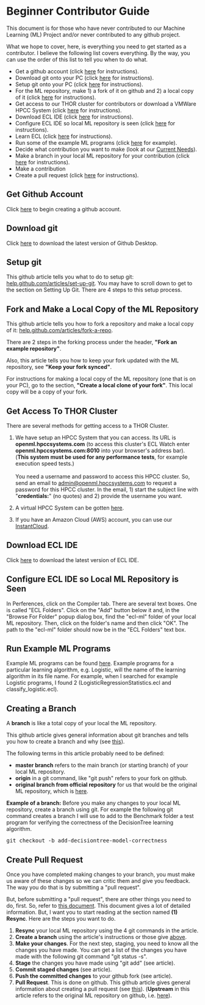 Beginner Contributor Guide
==========================

This document is for those who have never contributed to our Machine Learning (ML) Project and/or never contributed to any github project.

What we hope to cover, here, is everything you need to get started as a contributor. I believe the following list covers everything. By the way, you can use the order of this list to tell you when to do what.

 - Get a github account (click [here](#get-github-account) for instructions).
 - Download git onto your PC (click [here](#download-git) for instructions).
 - Setup git onto your PC (click [here](#setup-git) for instructions).
 - For the ML repository, make 1) a fork of it on github and 2) a local copy of it  (click [here](#fork-and-make-a-local-copy-of-the-ml-repository) for instructions).
 - Get access to our THOR cluster for contributors or download a VMWare HPCC System (click [here](#get-access-to-thor-cluster) for instructions).
 - Download ECL IDE (click [here](#download-ecl-ide) for instructions).
 - Configure ECL IDE so local ML repository is seen (click [here](#configure-ecl-ide-so-local-ml-repository-is-seen) for instructions).
 - Learn ECL (click [here](#configure-ecl-ide) for instructions).
 - Run some of the example ML programs (click [here](#run-example-ml-programs) for example).
 - Decide what contribution you want to make (look at our [Current Needs](https://github.com/hpcc-systems/ecl-ml/CONTRIBUTING/CurrentNeeds.md)).
 - Make a branch in your local ML repository for your contribution (click [here](#creating-a-branch) for instructions).
 - Make a contribution
 - Create a pull request (click [here](#create-pull-request) for instructions).

## Get Github Account

Click [here](https://github.com/join) to begin creating a github account.

## Download git

Click [here](https://desktop.github.com/) to download the latest version of Github Desktop.

## Setup git

This github article tells you what to do to setup git: [help.github.com/articles/set-up-git](https://help.github.com/articles/set-up-git/). You may have to scroll down to get to the section on Setting Up Git. There are 4 steps to this setup process.

## Fork and Make a Local Copy of the ML Repository

This github article tells you how to fork a repository and make a local copy of it: [help.github.com/articles/fork-a-repo](https://help.github.com/articles/fork-a-repo/).

There are 2 steps in the forking process under the header, **"Fork an example repository"**.

Also, this article tells you how to keep your fork updated with the ML repository, see **"Keep your fork synced"**.

For instructions for making a local copy of the ML repository (one that is on your PC), go to the section, **"Create a local clone of your fork"**. This local copy will be a copy of your fork.

## Get Access To THOR Cluster

There are several methods for getting access to a THOR Cluster.

1. We have setup an HPCC System that you can access. Its URL is  **openml.hpccsystems.com** (to access this cluster's ECL Watch enter **openml.hpccsystems.com:8010** into your browser's address bar). (**This system must be used for any performance tests**, for example execution speed tests.)<br><br>You need a username and password to access this HPCC cluster. So, send an email to admin@openml.hpccsystems.com to request a password for this HPCC cluster. In the email, 1) start the subject line with "**credentials:**" (no quotes) and 2) provide the username you want.

2. A virtual HPCC System can be gotten [here](https://hpccsystems.com/download/virtual-machine-image).
3. If you have an Amazon Cloud (AWS) account, you can use our [InstantCloud](https://aws.hpccsystems.com/aws/login).

## Download ECL IDE

Click [here](https://hpccsystems.com/download/developer-tools/ecl-ide) to download the latest version of ECL IDE.

## Configure ECL IDE so Local ML Repository is Seen

In Perferences, click on the Compiler tab. There are several text boxes. One is called "ECL Folders". Click on the "Add" button below it and, in the "Browse For Folder" popup dialog box, find the "ecl-ml" folder of your local ML repository. Then, click on the folder's name and then click "OK". The path to the "ecl-ml" folder should now be in the "ECL Folders" text box.

## Run Example ML Programs

Example ML programs can be found [here](https://github.com/tlhumphrey2/ecl-ml/tree/master/ML/Tests/Explanatory). Example programs for a particular learning algorithm, e.g. Logistic, will the name of the learning algorithm in its file name. For example, when I searched for example Logistic programs, I found 2 (LogisticRegressionStatistics.ecl and classify_logistic.ecl).

## Creating a Branch

A **branch** is like a total copy of your local the ML repository.

This github article gives general information about git branches and tells you how to create a branch and why (see [this](https://github.com/Kunena/Kunena-Forum/wiki/Create-a-new-branch-with-git-and-manage-branches)).

The following terms in this article probably need to be defined:

 - **master branch** refers to the main branch (or starting branch) of your local ML repository.
 - **origin** in a git command, like "git push" refers to your fork on github.
 - **original branch from official repository** for us that would be the original ML repository, which is [here](https://github.com/hpcc-systems/ecl-ml).

**Example of a branch:** Before you make any changes to your local ML repository, create a branch using git. For example the following git command creates a branch I will use to add to the Benchmark folder a test program for verifying the correctness of the DecisionTree learning algorithm.

<pre>
git checkout -b add-decisiontree-model-correctness
</pre>

## Create Pull Request

Once you have completed making changes to your branch, you must make us aware of these changes so we can critic them and give you feedback. The way you do that is by submitting a "pull request". 

But, before submitting a "pull request", there are other things you need to do, first. So, refer to [this document](https://github.com/hpcc-systems/HPCC-Platform/wiki/Git-step-by-step). This document gives a lot of detailed information. But, I want you to start reading at the section named **(1) Resync**. Here are the steps you want to do.

1. **Resync** your local ML repository using the 4 git commands in the article.
2. **Create a branch** using the article's instructions or those give [above](#creating-a-branch).
3. **Make your changes**. For the next step, staging, you need to know all the changes you have made. You can get a list of the changes you have made with the following git command "git status -s".
4. **Stage** the changes you have made using "git add" (see article).
5. **Commit staged changes** (see article).
6. **Push the committed changes** to your github fork (see article).
7. **Pull Request**. This is done on github. This github article gives general information about creating a pull request (see [this](https://help.github.com/articles/creating-a-pull-request)). (**Upstream** in this article refers to the original ML repository on github, i.e. [here](https://github.com/hpcc-systems/ecl-ml)).
